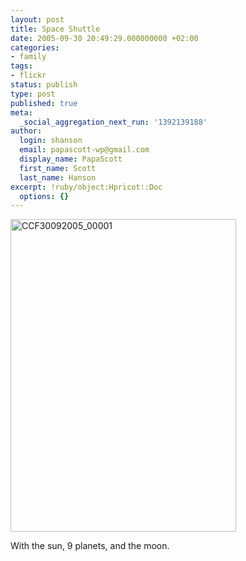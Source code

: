 ```yaml
---
layout: post
title: Space Shuttle
date: 2005-09-30 20:49:29.000000000 +02:00
categories:
- family
tags:
- flickr
status: publish
type: post
published: true
meta:
  _social_aggregation_next_run: '1392139188'
author:
  login: shanson
  email: papascott-wp@gmail.com
  display_name: PapaScott
  first_name: Scott
  last_name: Hanson
excerpt: !ruby/object:Hpricot::Doc
  options: {}
---
```

<p><a href="http://www.flickr.com/photos/papascott/48053493/" title="Space Shuttle"><img src="https://static.flickr.com/27/48053493_66449bde92.jpg" width="361" height="500" alt="CCF30092005_00001" /></a></p>
<p>With the sun, 9 planets, and the moon.</p>
